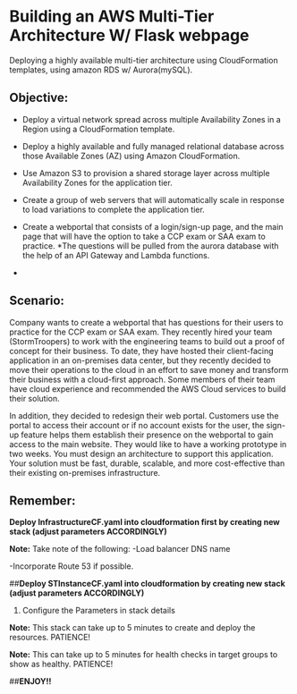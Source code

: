# Building an AWS Multi-Tier Architecture W/ Flask webpage
Deploying a highly available multi-tier architecture using CloudFormation templates, using amazon RDS w/ Aurora(mySQL).

## Objective:

- Deploy a virtual network spread across multiple Availability Zones in a Region using a CloudFormation template.

- Deploy a highly available and fully managed relational database across those Available Zones (AZ) using Amazon CloudFormation. 

- Use Amazon S3 to provision a shared storage layer across multiple Availability Zones for the application tier.

- Create a group of web servers that will automatically scale in response to load variations to complete the application tier.

- Create a webportal that consists of a login/sign-up page, and the main page that will have the option to take a CCP exam or SAA exam to practice.
    *The questions will be pulled from the aurora database with the help of an API Gateway and Lambda functions.
    
- 

## Scenario:

Company wants to create a webportal that has questions for their users to practice for the CCP exam or SAA exam. They recently hired your team (StormTroopers) to work with the engineering teams to build out a proof of concept for their business. To date, they have hosted their client-facing application in an on-premises data center, but they recently decided to move their operations to the cloud in an effort to save money and transform their business with a cloud-first approach. Some members of their team have cloud experience and recommended the AWS Cloud services to build their solution.

In addition, they decided to redesign their web portal. Customers use the portal to access their account or if no account exists for the user, the sign-up feature helps them establish their presence on the webportal to gain access to the main website. They would like to have a working prototype in two weeks. You must design an architecture to support this application. Your solution must be fast, durable, scalable, and more cost-effective than their existing on-premises infrastructure.

## **Remember:** 

**Deploy InfrastructureCF.yaml into cloudformation first by creating new stack (adjust parameters ACCORDINGLY)**

**Note:** Take note of the following:
-Load balancer DNS name

-Incorporate Route 53 if possible.

##**Deploy STInstanceCF.yaml into cloudformation by creating new stack (adjust parameters ACCORDINGLY)**
1. Configure the Parameters in stack details

**Note:** This stack can take up to 5 minutes to create and deploy the resources. PATIENCE!

**Note:** This can take up to 5 minutes for health checks in target groups to show as healthy. PATIENCE!

##**ENJOY!!**
